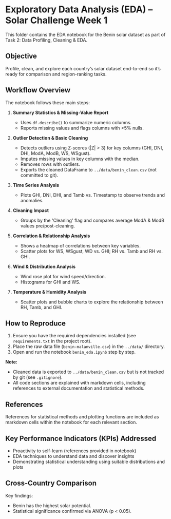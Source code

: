 # Exploratory Data Analysis (EDA) – Solar Challenge Week 1

This folder contains the EDA notebook for the Benin solar dataset as part of Task 2: Data Profiling, Cleaning & EDA.

## Objective

Profile, clean, and explore each country’s solar dataset end-to-end so it’s ready for comparison and region-ranking tasks.

## Workflow Overview

The notebook follows these main steps:

1. **Summary Statistics & Missing-Value Report**
   - Uses `df.describe()` to summarize numeric columns.
   - Reports missing values and flags columns with >5% nulls.

2. **Outlier Detection & Basic Cleaning**
   - Detects outliers using Z-scores (|Z| > 3) for key columns (GHI, DNI, DHI, ModA, ModB, WS, WSgust).
   - Imputes missing values in key columns with the median.
   - Removes rows with outliers.
   - Exports the cleaned DataFrame to `../data/benin_clean.csv` (not committed to git).

3. **Time Series Analysis**
   - Plots GHI, DNI, DHI, and Tamb vs. Timestamp to observe trends and anomalies.

4. **Cleaning Impact**
   - Groups by the 'Cleaning' flag and compares average ModA & ModB values pre/post-cleaning.

5. **Correlation & Relationship Analysis**
   - Shows a heatmap of correlations between key variables.
   - Scatter plots for WS, WSgust, WD vs. GHI; RH vs. Tamb and RH vs. GHI.

6. **Wind & Distribution Analysis**
   - Wind rose plot for wind speed/direction.
   - Histograms for GHI and WS.

7. **Temperature & Humidity Analysis**
   - Scatter plots and bubble charts to explore the relationship between RH, Tamb, and GHI.

## How to Reproduce

1. Ensure you have the required dependencies installed (see `requirements.txt` in the project root).
2. Place the raw data file (`benin-malanville.csv`) in the `../data/` directory.
3. Open and run the notebook `benin_eda.ipynb` step by step.

**Note:**  
- Cleaned data is exported to `../data/benin_clean.csv` but is not tracked by git (see `.gitignore`).
- All code sections are explained with markdown cells, including references to external documentation and statistical methods.

## References

References for statistical methods and plotting functions are included as markdown cells within the notebook for each relevant section.

## Key Performance Indicators (KPIs) Addressed

- Proactivity to self-learn (references provided in notebook)
- EDA techniques to understand data and discover insights
- Demonstrating statistical understanding using suitable distributions and plots


## Cross-Country Comparison  
Key findings:  
- Benin has the highest solar potential.  
- Statistical significance confirmed via ANOVA (p < 0.05).  
